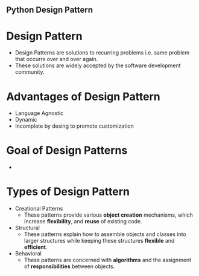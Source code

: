 ## Python Design Pattern

# Design Pattern
- Design Patterns are solutions to recurring problems i.e. same problem that occurrs over and over again.
- These solutions are widely accepted by the software development community.
# Advantages of Design Pattern
- Language Agnostic
- Dynamic
- Incomplete by desing to promote customization
# Goal of Design Patterns
- 
# Types of Design Pattern
- Creational Patterns
	- These patterns provide various **object creation** mechanisms, which increase **flexibility**, and **reuse** of existing code.
- Structural
	- These patterns explain how to assemble objects and classes into larger structures while keeping these structures **flexible** and **efficient**.
- Behavioral
	- These patterns are concerned with **algorithms** and the assignment of **responsibilities** between objects.

